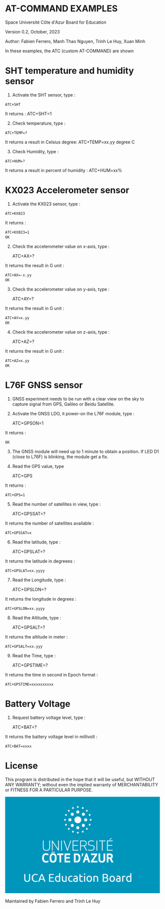 # AT-COMMAND EXAMPLES
Space Université Côte d'Azur Board for Education

Version 0.2, October, 2023

Author: Fabien Ferrero, Manh Thao Nguyen, Trinh Le Huy, Xuan Minh

In these examples, the ATC (custom AT-COMMAND) are shown


# SHT temperature and humidity sensor

1. Activate the SHT sensor, type :
      
```	  
ATC+SHT
```           
It returns :
	ATC+SHT=1
    
    
2. Check temperature, type :
```            
ATC+TEMP=?
```            
It returns a result in Celsius degree: 
     ATC+TEMP=xx.yy degree C     

3. Check Humidity, type :
```            
ATC+HUM=?
```             
It returns a result in percent of humidity :
    ATC+HUM=xx%
    

# KX023 Accelerometer sensor

1. Activate the KX023 sensor, type :
``` 
ATC+KX023
``` 

It returns : 

    ATC+KX023=1
    OK
    
2. Check the accelerometer value on x-axis, type :

    ATC+AX=?
 
It returns the result in G unit : 

    ATC+AX=-x.yy
    OK

3. Check the accelerometer value on y-axis, type :
 
    ATC+AY=?
 
It returns the result in G unit : 

    ATC+AY=x.yy
    OK

4. Check the accelerometer value on z-axis, type :

    ATC+AZ=?

It returns the result in G unit : 

    ATC+AZ=x.yy
    OK

# L76F GNSS sensor

1. GNSS experiment needs to be run with a clear view on the sky to capture signal from GPS, Galileo or Beidu Satellite.
   

2. Activate the GNSS LDO, it power-on the L76F module, type :

    ATC+GPSON=1

It returns : 

    OK

3. The GNSS module will need up to 1 minute to obtain a position. If LED D1 (close to L76F) is blinking, the module get a fix.
   
4. Read the GPS value, type

    ATC+GPS

It returns : 

    ATC+GPS=1
    
5. Read the number of satellites in view, type :

    ATC+GPSSAT=?

It returns the number of satellites available : 

    ATC+GPSSAT=x

6. Read the latitude, type : 

    ATC+GPSLAT=?

It returns the latitude in degreees : 

    ATC+GPSLAT=xx.yyyy
    

7. Read the Longitude, type :

    ATC+GPSLON=?

It returns the longitude in degrees : 

    ATC+GPSLON=xx.yyyy
    

8. Read the Altitude, type : 

    ATC+GPSALT=?

It returns the altitude in meter : 

    ATC+GPSALT=xx.yyy
    

9. Read the Time, type : 

    ATC+GPSTIME=?

It returns the time in second in Epoch format : 

    ATC+GPSTIME=xxxxxxxxxx
    

# Battery Voltage

1. Request battery voltage level, type :

    ATC+BAT=?

It returns the battery voltage level in millivolt : 

    ATC+BAT=xxxx
    




# License

This program is distributed in the hope that it will be useful, but WITHOUT ANY WARRANTY; without even the implied warranty of MERCHANTABILITY or FITNESS FOR A PARTICULAR PURPOSE.

<img src="https://github.com/FabienFerrero/UCA21/blob/main/Doc/Pictures/UCA_logo.png">

Maintained by Fabien Ferrero and Trinh Le Huy
